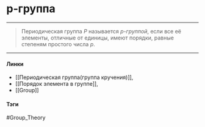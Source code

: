 # p-группа
***
>Периодическая группа $P$ называется *$p$-группой*, если все её элементы, отличные от единицы, имеют порядки, равные степеням простого числа $p$.

***
#### Линки 
- [[Периодическая группа(группа кручения)]], 
- [[Порядок элемента в группе]],
- [[Group]]
#### Тэги 
 #Group_Theory 